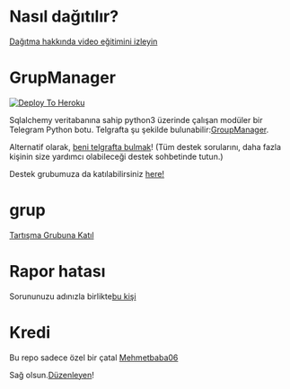 # Nasıl dağıtılır?
[Dağıtma hakkında video eğitimini izleyin](https://youtu.be/gXXFpTAk6Vo)

# GrupManager

[![Deploy To Heroku](https://www.herokucdn.com/deploy/button.svg)](https://dashboard.heroku.com/new?template=https%3A%2F%2Fgithub.com%2Fxditya%2Fgroupmanager)

Sqlalchemy veritabanına sahip python3 üzerinde çalışan modüler bir Telegram Python botu.
Telgrafta şu şekilde bulunabilir:[GroupManager](https://t.me/tg_groupmanagerbot).

Alternatif olarak, [beni telgrafta bulmak](https://t.me/EfsaneStar)! (Tüm destek sorularını, daha fazla kişinin size yardımcı olabileceği destek sohbetinde tutun.)

Destek grubumuza da katılabilirsiniz [here!](https://t.me/kanalEfsanestar)

# grup
[Tartışma Grubuna Katıl](https://t.me/sohbetskyfall)

# Rapor hatası
Sorununuzu adınızla birlikte[bu kişi](https://t.me/EfsaneStar)

# Kredi
Bu repo sadece özel bir çatal [Mehmetbaba06](https://github.com/Mehmetbaba06/Group_help)

Sağ olsun.[Düzenleyen](https://t.me/EfsaneStar)!
